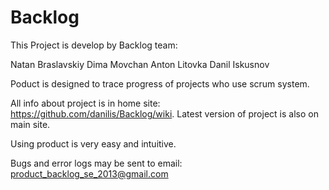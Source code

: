 Backlog
==========
This Project is develop by Backlog team:

Natan Braslavskiy
Dima Movchan
Anton Litovka
Danil Iskusnov


Poduct is designed to trace progress of projects who use scrum system.

All info about project is in home site: https://github.com/danilis/Backlog/wiki. 
Latest version of project is also on main site.

Using product is very easy and intuitive.

Bugs and error logs may be sent to email: product_backlog_se_2013@gmail.com